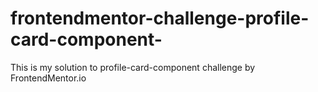 # frontendmentor-challenge-profile-card-component-
This is my solution to profile-card-component challenge by FrontendMentor.io
